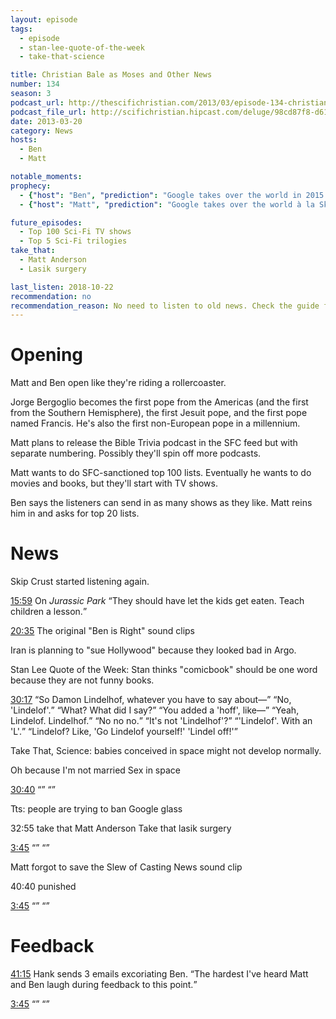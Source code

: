 ```yaml
---
layout: episode
tags:
  - episode
  - stan-lee-quote-of-the-week
  - take-that-science

title: Christian Bale as Moses and Other News
number: 134
season: 3
podcast_url: http://thescifichristian.com/2013/03/episode-134-christian-bale-as-moses-and-other-news/
podcast_file_url: http://scifichristian.hipcast.com/deluge/98cd87f8-d61d-ae25-7a4f-8010e435905b.mp3
date: 2013-03-20
category: News
hosts:
  - Ben
  - Matt

notable_moments:
prophecy: 
  - {"host": "Ben", "prediction": "Google takes over the world in 2015.", "veracity": false, "comments": "It did form Alphabet Inc., launch Project Fi, and unveil a new logo."}
  - {"host": "Matt", "prediction": "Google takes over the world à la Skynet in 2023.", "veracity": undefined, "comments": ""}

future_episodes:
  - Top 100 Sci-Fi TV shows
  - Top 5 Sci-Fi trilogies
take_that:
  - Matt Anderson
  - Lasik surgery

last_listen: 2018-10-22
recommendation: no
recommendation_reason: No need to listen to old news. Check the guide for what's interesting in hindsight.
---
```

# Opening

Matt and Ben open like they're riding a rollercoaster.

Jorge Bergoglio becomes the first pope from the Americas (and the first from the Southern Hemisphere), the first Jesuit pope, and the first pope named Francis. He's also the first non-European pope in a millennium.

Matt plans to release the Bible Trivia podcast in the SFC feed but with separate numbering. Possibly they'll spin off more podcasts. 

Matt wants to do SFC-sanctioned top 100 lists. Eventually he wants to do movies and books, but they'll start with TV shows. 

Ben says the listeners can send in as many shows as they like. Matt reins him in and asks for top 20 lists.



# News
Skip Crust started listening again. 

<div class="quote">
  <a class="timestamp tag is-medium is-rounded is-primary" href="http://scifichristian.hipcast.com/deluge/98cd87f8-d61d-ae25-7a4f-8010e435905b.mp3#t=00:15:59">15:59</a>
  <span class="quote-context is-size-6">On <i class="work-title">Jurassic Park</i></span>
  <q class="matt">They should have let the kids get eaten. Teach children a lesson.</q>
</div>

<a class="timestamp tag is-medium is-rounded is-primary" href="http://scifichristian.hipcast.com/deluge/98cd87f8-d61d-ae25-7a4f-8010e435905b.mp3#t=00:20:35">20:35</a> The original "Ben is Right" sound clips

Iran is planning to "sue Hollywood" because they looked bad in Argo.

Stan Lee Quote of the Week: Stan thinks "comicbook" should be one word because they are not funny books. 

<div class="quote">
  <a class="timestamp tag is-medium is-rounded is-primary" href="http://scifichristian.hipcast.com/deluge/98cd87f8-d61d-ae25-7a4f-8010e435905b.mp3#t=00:30:17">30:17</a>
  <q class="ben">So Damon Lindelhof, whatever you have to say about—</q>
  <q class="matt">No, 'Lindelof'.</q>
  <q class="ben">What? What did I say?</q>
  <q class="matt">You added a 'hoff', like—</q>
  <q class="ben">Yeah, Lindelof. Lindelhof.</q>
  <q class="matt">No no no.</q>
  <q class="ben">It's not 'Lindelhof'?</q>
  <q class="matt">'Lindelof'. With an 'L'.</q>
  <q class="ben">Lindelof? Like, 'Go Lindelof yourself!' 'Lindel off!'</q>
</div>

Take That, Science: babies conceived in space might not develop normally.

Oh because I'm not married
Sex in space
<div class="quote">
  <a class="timestamp tag is-medium is-rounded is-primary" href="http://scifichristian.hipcast.com/deluge/98cd87f8-d61d-ae25-7a4f-8010e435905b.mp3#t=00:30:40">30:40</a>
  <span class="quote-context is-size-6"></span>
  <q class="ben"></q>
  <q class="matt"></q>
</div>

Tts: people are trying to ban Google glass 

32:55 take that Matt Anderson
Take that lasik surgery
<div class="quote">
  <a class="timestamp tag is-medium is-rounded is-primary" href="http://scifichristian.hipcast.com/deluge/98cd87f8-d61d-ae25-7a4f-8010e435905b.mp3#t=00:03:45">3:45</a>
  <span class="quote-context is-size-6"></span>
  <q class="ben"></q>
  <q class="matt"></q>
</div>

Matt forgot to save the Slew of Casting News sound clip

40:40 punished
<div class="quote">
  <a class="timestamp tag is-medium is-rounded is-primary" href="http://scifichristian.hipcast.com/deluge/98cd87f8-d61d-ae25-7a4f-8010e435905b.mp3#t=00:03:45">3:45</a>
  <span class="quote-context is-size-6"></span>
  <q class="ben"></q>
  <q class="matt"></q>
</div>



# Feedback 
<a class="timestamp tag is-medium is-rounded is-primary" href="http://scifichristian.hipcast.com/deluge/98cd87f8-d61d-ae25-7a4f-8010e435905b.mp3#t=00:41:15">41:15</a> Hank sends 3 emails excoriating Ben. <q class="archivist inline">The hardest I've heard Matt and Ben laugh during feedback to this point.</q>








<div class="quote">
  <a class="timestamp tag is-medium is-rounded is-primary" href="http://scifichristian.hipcast.com/deluge/98cd87f8-d61d-ae25-7a4f-8010e435905b.mp3#t=00:03:45">3:45</a>
  <span class="quote-context is-size-6"></span>
  <q class="ben"></q>
  <q class="matt"></q>
</div>
